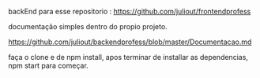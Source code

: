 backEnd para esse repositorio : https://github.com/juliout/frontendprofess

documentação simples dentro do propio projeto.

https://github.com/juliout/backendprofess/blob/master/Documentacao.md

faça o clone e de npm install, apos terminar de installar as dependencias, npm start para começar.

